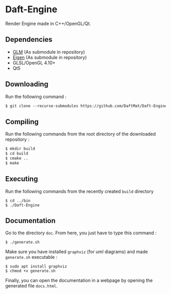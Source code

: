 # Daft-Engine

Render Engine made in C++/OpenGL/Qt.

## Dependencies

 - [GLM](https://github.com/g-truc/glm) (As submodule in repository)
 - [Eigen](https://gitlab.com/libeigen/eigen) (As submodule in repository)
 - GLSL/OpenGL 4.10+
 - Qt5

## Downloading
Run the following command :
```txt
$ git clone --recurse-submodules https://github.com/DaftMat/Daft-Engine.git
```

## Compiling
Run the following commands from the root directory of the downloaded repository :
```txt
$ mkdir build
$ cd build
$ cmake ..
$ make
```

## Executing
Run the following commands from the recently created `build` directory
```
$ cd ../bin
$ ./Daft-Engine
```

## Documentation
Go to the directory `doc`. From here, you just have to type this command :
```
$ ./generate.sh
```
Make sure you have installed `graphviz` (for uml diagrams) and made `generate.sh` executable :
```
$ sudo apt install graphviz
$ chmod +x generate.sh
```
Finally, you can open the documentation in a webpage by opening the generated file `docs.html`.